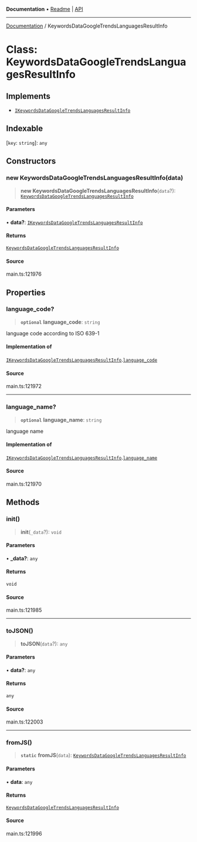 **Documentation** • [Readme](../README.md) \| [API](../globals.md)

***

[Documentation](../README.md) / KeywordsDataGoogleTrendsLanguagesResultInfo

# Class: KeywordsDataGoogleTrendsLanguagesResultInfo

## Implements

- [`IKeywordsDataGoogleTrendsLanguagesResultInfo`](../interfaces/IKeywordsDataGoogleTrendsLanguagesResultInfo.md)

## Indexable

 \[`key`: `string`\]: `any`

## Constructors

### new KeywordsDataGoogleTrendsLanguagesResultInfo(data)

> **new KeywordsDataGoogleTrendsLanguagesResultInfo**(`data`?): [`KeywordsDataGoogleTrendsLanguagesResultInfo`](KeywordsDataGoogleTrendsLanguagesResultInfo.md)

#### Parameters

• **data?**: [`IKeywordsDataGoogleTrendsLanguagesResultInfo`](../interfaces/IKeywordsDataGoogleTrendsLanguagesResultInfo.md)

#### Returns

[`KeywordsDataGoogleTrendsLanguagesResultInfo`](KeywordsDataGoogleTrendsLanguagesResultInfo.md)

#### Source

main.ts:121976

## Properties

### language\_code?

> **`optional`** **language\_code**: `string`

language code according to ISO 639-1

#### Implementation of

[`IKeywordsDataGoogleTrendsLanguagesResultInfo`](../interfaces/IKeywordsDataGoogleTrendsLanguagesResultInfo.md).[`language_code`](../interfaces/IKeywordsDataGoogleTrendsLanguagesResultInfo.md#language_code)

#### Source

main.ts:121972

***

### language\_name?

> **`optional`** **language\_name**: `string`

language name

#### Implementation of

[`IKeywordsDataGoogleTrendsLanguagesResultInfo`](../interfaces/IKeywordsDataGoogleTrendsLanguagesResultInfo.md).[`language_name`](../interfaces/IKeywordsDataGoogleTrendsLanguagesResultInfo.md#language_name)

#### Source

main.ts:121970

## Methods

### init()

> **init**(`_data`?): `void`

#### Parameters

• **\_data?**: `any`

#### Returns

`void`

#### Source

main.ts:121985

***

### toJSON()

> **toJSON**(`data`?): `any`

#### Parameters

• **data?**: `any`

#### Returns

`any`

#### Source

main.ts:122003

***

### fromJS()

> **`static`** **fromJS**(`data`): [`KeywordsDataGoogleTrendsLanguagesResultInfo`](KeywordsDataGoogleTrendsLanguagesResultInfo.md)

#### Parameters

• **data**: `any`

#### Returns

[`KeywordsDataGoogleTrendsLanguagesResultInfo`](KeywordsDataGoogleTrendsLanguagesResultInfo.md)

#### Source

main.ts:121996

